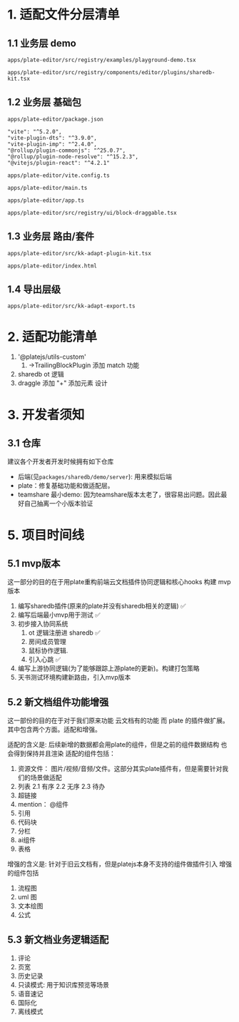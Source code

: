 

# 1. 适配文件分层清单

## 1.1 业务层 demo

`apps/plate-editor/src/registry/examples/playground-demo.tsx`

`apps/plate-editor/src/registry/components/editor/plugins/sharedb-kit.tsx`

## 1.2 业务层 基础包

`apps/plate-editor/package.json`

```
"vite": "^5.2.0",
"vite-plugin-dts": "^3.9.0",
"vite-plugin-imp": "^2.4.0",
"@rollup/plugin-commonjs": "^25.0.7",
"@rollup/plugin-node-resolve": "^15.2.3",
"@vitejs/plugin-react": "^4.2.1"
```

`apps/plate-editor/vite.config.ts`

`apps/plate-editor/main.ts`

`apps/plate-editor/app.ts`

`apps/plate-editor/src/registry/ui/block-draggable.tsx`


## 1.3 业务层 路由/套件

`apps/plate-editor/src/kk-adapt-plugin-kit.tsx`

`apps/plate-editor/index.html`


## 1.4 导出层级

`apps/plate-editor/src/kk-adapt-export.ts`


# 2. 适配功能清单



1. '@platejs/utils-custom'
    1. ->TrailingBlockPlugin 添加 match 功能
2.  sharedb ot 逻辑 
3. draggle 添加 "+" 添加元素 设计

# 3. 开发者须知

## 3.1 仓库

建议各个开发者开发时候拥有如下仓库

- 后端(见`packages/sharedb/demo/server`): 用来模拟后端
- plate：修复基础功能和做适配层。
- teamshare 最小demo: 因为teamshare版本太老了，很容易出问题。因此最好自己抽离一个小版本验证



# 5. 项目时间线

## 5.1 mvp版本

这一部分的目的在于用plate重构前端云文档插件协同逻辑和核心hooks
构建 mvp 版本

1. 编写sharedb插件(原来的plate并没有sharedb相关的逻辑) ✅
2. 编写后端最小mvp用于测试 ✅
3. 初步接入协同系统
    1. ot 逻辑注册进 sharedb ✅
    2. 房间成员管理 
    3. 鼠标协作逻辑.
    4. 引入心跳 ✅
4. 编写上游协同逻辑(为了能够跟踪上游plate的更新)。构建打包策略
5. 天书测试环境构建新路由，引入mvp版本

## 5.2 新文档组件功能增强

这一部份的目的在于对于我们原来功能 云文档有的功能 而 plate 的插件做扩展。
其中包含两个方面。适配和增强。

适配的含义是: 后续新增的数据都会用plate的组件，但是之前的组件数据结构 也会得到保持并且渲染
适配的组件包括：
1. 资源文件： 图片/视频/音频/文件。这部分其实plate插件有，但是需要针对我们的场景做适配
2. 列表
    2.1 有序
    2.2 无序
    2.3 待办
3. 超链接
4. mention： @组件
5. 引用
6. 代码块
7. 分栏
8. ai组件
9. 表格

增强的含义是: 针对于旧云文档有，但是platejs本身不支持的组件做插件引入
增强的组件包括
1. 流程图
2. uml 图
3. 文本绘图
4. 公式

## 5.3 新文档业务逻辑适配

1. 评论
2. 页宽
3. 历史记录
4. 只读模式: 用于知识库预览等场景
5. 语音速记
6. 国际化
7. 离线模式

